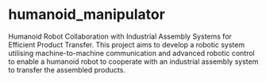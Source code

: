 # humanoid_manipulator
Humanoid Robot Collaboration with Industrial Assembly Systems for Efficient Product Transfer. This project aims to develop a robotic system utilising machine-to-machine communication and advanced robotic control to enable a humanoid robot to cooperate with an industrial assembly system to transfer the assembled products.

